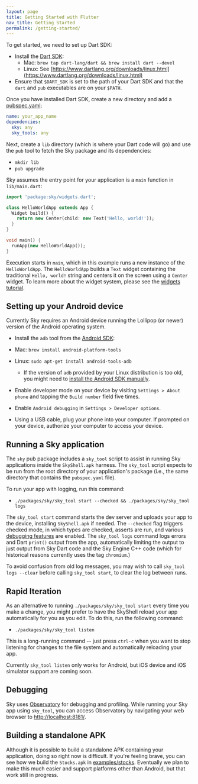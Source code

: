```yaml
---
layout: page
title: Getting Started with Flutter
nav_title: Getting Started
permalink: /getting-started/
---
```

To get started, we need to set up Dart SDK:

 - Install the [Dart SDK](https://www.dartlang.org/downloads/):
   - Mac: `brew tap dart-lang/dart && brew install dart --devel`
   - Linux: See [https://www.dartlang.org/downloads/linux.html](https://www.dartlang.org/downloads/linux.html)
 - Ensure that `$DART_SDK` is set to the path of your Dart SDK and that the
   `dart` and `pub` executables are on your `$PATH`.

Once you have installed Dart SDK, create a new directory and add a
[pubspec.yaml](https://www.dartlang.org/tools/pub/pubspec.html):

```yaml
name: your_app_name
dependencies:
  sky: any
  sky_tools: any
```

Next, create a `lib` directory (which is where your Dart code will go) and use
the `pub` tool to fetch the Sky package and its dependencies:

 - `mkdir lib`
 - `pub upgrade`

Sky assumes the entry point for your application is a `main` function in
`lib/main.dart`:

```dart
import 'package:sky/widgets.dart';

class HelloWorldApp extends App {
  Widget build() {
    return new Center(child: new Text('Hello, world!'));
  }
}

void main() {
  runApp(new HelloWorldApp());
}
```

Execution starts in `main`, which in this example runs a new instance of the
`HelloWorldApp`. The `HelloWorldApp` builds a `Text` widget containing the
traditional `Hello, world!` string and centers it on the screen using a `Center`
widget. To learn more about the widget system, please see the [widgets tutorial](https://github.com/domokit/sky_engine/blob/master/sky/packages/sky/lib/src/widgets/README.md).

Setting up your Android device
-------------------------

Currently Sky requires an Android device running the Lollipop (or newer) version
of the Android operating system.

 - Install the `adb` tool from the [Android SDK](https://developer.android.com/sdk/installing/index.html?pkg=tools):
  - Mac: `brew install android-platform-tools`
  - Linux: `sudo apt-get install android-tools-adb`
    - If the version of `adb` provided by your Linux distribution is too old,
      you might need to [install the Android SDK manually](https://developer.android.com/sdk/installing/index.html?pkg=tools]).

 - Enable developer mode on your device by visiting `Settings > About phone` and
   tapping the `Build number` field five times.

 - Enable `Android debugging` in `Settings > Developer options`.

 - Using a USB cable, plug your phone into your computer. If prompted on your
   device, authorize your computer to access your device.

Running a Sky application
-------------------------

The `sky` pub package includes a `sky_tool` script to assist in running Sky
applications inside the `SkyShell.apk` harness.  The `sky_tool` script expects
to be run from the root directory of your application's package (i.e., the same
directory that contains the `pubspec.yaml` file).

To run your app with logging, run this command:

 - `./packages/sky/sky_tool start --checked && ./packages/sky/sky_tool logs`

The `sky_tool start` command starts the dev server and uploads your app to the
device, installing `SkyShell.apk` if needed. The `--checked` flag triggers
checked mode, in which types are checked, asserts are run, and various
[debugging features](https://github.com/domokit/sky_engine/blob/master/sky/packages/sky/lib/base/debug.dart)
are enabled. The `sky_tool logs` command logs errors and Dart `print()` output
from the app, automatically limiting the output to just output from Sky Dart
code and the Sky Engine C++ code (which for historical reasons currently uses
the tag `chromium`.)

To avoid confusion from old log messages, you may wish to call
`sky_tool logs --clear` before calling `sky_tool start`, to clear the log
between runs.

Rapid Iteration
---------------

As an alternative to running `./packages/sky/sky_tool start` every time you make
a change, you might prefer to have the SkyShell reload your app automatically
for you as you edit.  To do this, run the following command:

 - `./packages/sky/sky_tool listen`

This is a long-running command -- just press `ctrl-c` when you want to stop
listening for changes to the file system and automatically reloading your app.

Currently `sky_tool listen` only works for Android, but iOS device and iOS
simulator support are coming soon.

Debugging
---------

Sky uses [Observatory](https://www.dartlang.org/tools/observatory/) for
debugging and profiling. While running your Sky app using `sky_tool`, you can
access Observatory by navigating your web browser to [http://localhost:8181/](http://localhost:8181/).

Building a standalone APK
-------------------------

Although it is possible to build a standalone APK containing your application,
doing so right now is difficult. If you're feeling brave, you can see how we
build the `Stocks.apk` in
[examples/stocks](https://github.com/domokit/sky_engine/tree/master/examples/stocks).
Eventually we plan to make this much easier and support platforms other than
Android, but that work still in progress.
